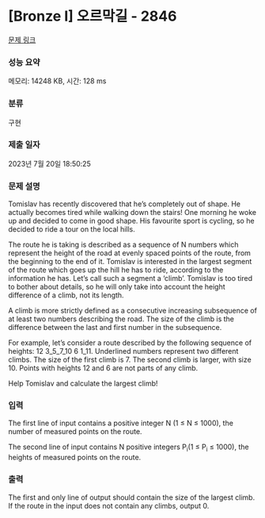 # [Bronze I] 오르막길 - 2846 

[문제 링크](https://www.acmicpc.net/problem/2846) 

### 성능 요약

메모리: 14248 KB, 시간: 128 ms

### 분류

구현

### 제출 일자

2023년 7월 20일 18:50:25

### 문제 설명

<p>Tomislav has recently discovered that he’s completely out of shape. He actually becomes tired while walking down the stairs! One morning he woke up and decided to come in good shape. His favourite sport is cycling, so he decided to ride a tour on the local hills.</p>

<p>The route he is taking is described as a sequence of N numbers which represent the height of the road at evenly spaced points of the route, from the beginning to the end of it. Tomislav is interested in the largest segment of the route which goes up the hill he has to ride, according to the information he has. Let’s call such a segment a ‘climb’. Tomislav is too tired to bother about details, so he will only take into account the height difference of a climb, not its length.</p>

<p>A climb is more strictly defined as a consecutive increasing subsequence of at least two numbers describing the road. The size of the climb is the difference between the last and first number in the subsequence.</p>

<p>For example, let’s consider a route described by the following sequence of heights: 12 3_5_7_10 6 1_11. Underlined numbers represent two different climbs. The size of the first climb is 7. The second climb is larger, with size 10. Points with heights 12 and 6 are not parts of any climb.</p>

<p>Help Tomislav and calculate the largest climb! </p>

### 입력 

 <p>The first line of input contains a positive integer N (1 ≤ N ≤ 1000), the number of measured points on the route.</p>

<p>The second line of input contains N positive integers P<sub>i</sub>(1 ≤ P<sub>i</sub> ≤ 1000), the heights of measured points on the route.</p>

### 출력 

 <p>The first and only line of output should contain the size of the largest climb. If the route in the input does not contain any climbs, output 0.</p>

